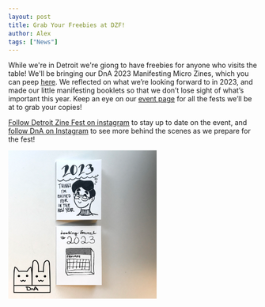 ```yaml
---
layout: post
title: Grab Your Freebies at DZF!
author: Alex
tags: ["News"]
---
```


While we're in Detroit we're giong to have freebies for anyone who visits the table! We'll be bringing our DnA 2023 Manifesting Micro Zines, which you can peep <a href="https://www.dnaartists.net/publications/23-micro-dna.html">here</a>. We reflected on what we’re looking forward to in 2023, and made our little manifesting booklets so that we don’t lose sight of what’s important this year. Keep an eye on our <a href="https://www.dnaartists.net/events/">event page</a> for all the fests we’ll be at to grab your copies! 

<a href="https://www.instagram.com/detzinefest/">Follow Detroit Zine Fest on instagram</a> to stay up to date on the event, and <a href="http://www.instagram.com/dna.artists/">follow DnA on Instagram</a> to see more behind the scenes as we prepare for the fest!

<a href="/assets/img/publications/23micro_dna_1.png"><img src="/assets/img/publications/23micro_dna_1.png" alt="A photo of two mini zines by Dana and Alex." width="300"></a>
